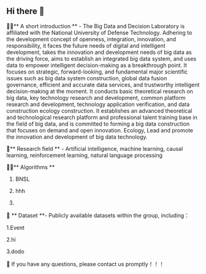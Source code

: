## Hi there 👋

🙋‍♀️** A short introduction ** - The Big Data and Decision Laboratory is affiliated with the National University of Defense Technology. Adhering to the development concept of openness, integration, innovation, and responsibility, it faces the future needs of digital and intelligent development, takes the innovation and development needs of big data as the driving force, aims to establish an integrated big data system, and uses data to empower intelligent decision-making as a breakthrough point. It focuses on strategic, forward-looking, and fundamental major scientific issues such as big data system construction, global data fusion governance, efficient and accurate data services, and trustworthy intelligent decision-making at the moment. It conducts basic theoretical research on big data, key technology research and development, common platform research and development, technology application verification, and data construction ecology construction. It establishes an advanced theoretical and technological research platform and professional talent training base in the field of big data, and is committed to forming a big data construction that focuses on demand and open innovation. Ecology, Lead and promote the innovation and development of big data technology.

🌈** Research field ** - Artificial intelligence, machine learning, causal learning, reinforcement learning, natural language processing

👩‍💻** Algorithms **

1. BNSL

2. hhh
   
3.

🍿 ** Dataset **-  Publicly available datasets within the group, including：


1.Event

2.hi

3.dodo

🧙 If you have any questions, please contact us promptly！！！
